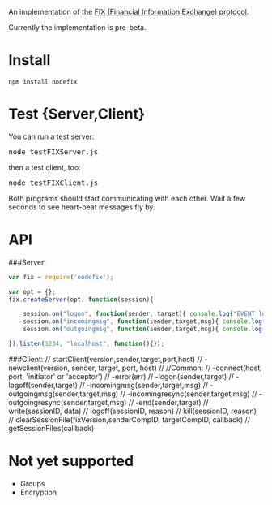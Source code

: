 
An implementation of the [FIX (Financial Information Exchange) protocol](http://en.wikipedia.org/wiki/Financial_Information_eXchange).

Currently the implementation is pre-beta.

Install
====

    npm install nodefix

Test {Server,Client}
============

You can run a test server:

<pre>
node testFIXServer.js
</pre>

then a test client, too:

<pre>
node testFIXClient.js
</pre>

Both programs should start communicating with each other.  Wait a few seconds to see
heart-beat messages fly by.

API
===

###Server:
```javascript
var fix = require('nodefix');

var opt = {};
fix.createServer(opt, function(session){

    session.on("logon", function(sender, target){ console.log("EVENT logon: "+ sender + ", " + target); });
    session.on("incomingmsg", function(sender,target,msg){ console.log("Server incomingmsg: "+ JSON.stringify(msg)); });
    session.on("outgoingmsg", function(sender,target,msg){ console.log("Server outgoingmsg: "+ JSON.stringify(msg)); });

}).listen(1234, "localhost", function(){});
```

###Client:
//  startClient(version,sender,target,port,host)
//      -newclient(version, sender, target, port, host)
//
//Common:
//      -connect(host, port, 'initiator' or 'acceptor')
//      -error(err)
//      -logon(sender,target)
//      -logoff(sender,target)
//      -incomingmsg(sender,target,msg)
//      -outgoingmsg(sender,target,msg)
//      -incomingresync(sender,target,msg)
//      -outgoingresync(sender,target,msg)
//      -end(sender,target)
//  write(sessionID, data)
//  logoff(sessionID, reason)
//  kill(sessionID, reason)
//  clearSessionFile(fixVersion,senderCompID, targetCompID, callback)
//  getSessionFiles(callback)


Not yet supported
===========

* Groups
* Encryption
